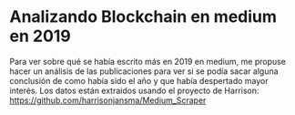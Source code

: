 # Analizando Blockchain en medium en 2019

Para ver sobre qué se había escrito más en 2019 en medium, me propuse hacer un análisis de las publicaciones para ver si se podía sacar alguna conclusión de como había sido el año y que había despertado mayor interés. Los datos están extraidos usando el proyecto de Harrison: https://github.com/harrisonjansma/Medium_Scraper
